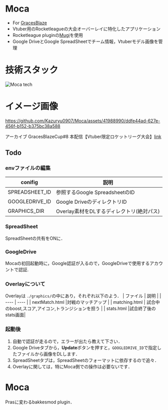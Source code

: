 # Moca
- For [GracesBlaze](https://gracesblaze.com/)
- Vtuber用のRocketleagueの大会オーバーレイに特化したアプリケーション
- Rocketleague pluginの[Mugi](https://github.com/Kazuryu0907/Mugi)を使用
- Google DriveとGoogle SpreadSheetでチーム情報，Vtuberモデル画像を管理

# 技術スタック
![Moca tech](https://github.com/Kazuryu0907/Moca/assets/41988990/73395187-60cf-46d8-8860-923b5512c0cf)

# イメージ画像
https://github.com/Kazuryu0907/Moca/assets/41988990/ddfe44ad-627e-456f-b152-b375bc38a588

アーカイブ
GracesBlazeCup#8 本配信【Vtuber限定ロケットリーグ大会】[link](https://www.youtube.com/watch?v=7LQ8lHAPrzM)

## Todo
### envファイルの編集
| conifig | 説明 |
| ---- | ---- |
|  SPREADSHEET_ID | 参照するGoogle SpreadsheetのID |
| GOOGLEDRIVE_ID|Google DriveのディレクトリID|
| GRAPHICS_DIR |Overlay素材をDLするディレクトリ(絶対パス) |

### SpreadSheet
SpreadSheetの共有をONに．

### GoogleDrive
Mocaの初回起動時に，Google認証が入るので，GoogleDriveで使用するアカウントで認証.


### Overlayについて
Overlayは `./graphics/`の中にあり，それぞれ以下のよう．
| ファイル | 説明 |
| ---- | ---- |
| nextMatch.html |対戦のマッチアップ |
| matching.html | 試合中のboost,スコア,アイコン,トランジションを担う |
| stats.html |試合終了後のstats画面|  

### 起動後
1. 自動で認証が走るので，エラーが出たら教えて下さい．
2. Google Driveタブから，**Update**ボタンを押すと，`GOOGLEDRIVE_ID`で指定したファイルから画像をDLします．
3. SpreadSheetタブは，SpreadSheetのフォーマットに依存するので追々．
4. Overlayに関しては，特にMoca側での操作は必要ないです．


# Moca
Prasに変わるbakkesmod plugin．
